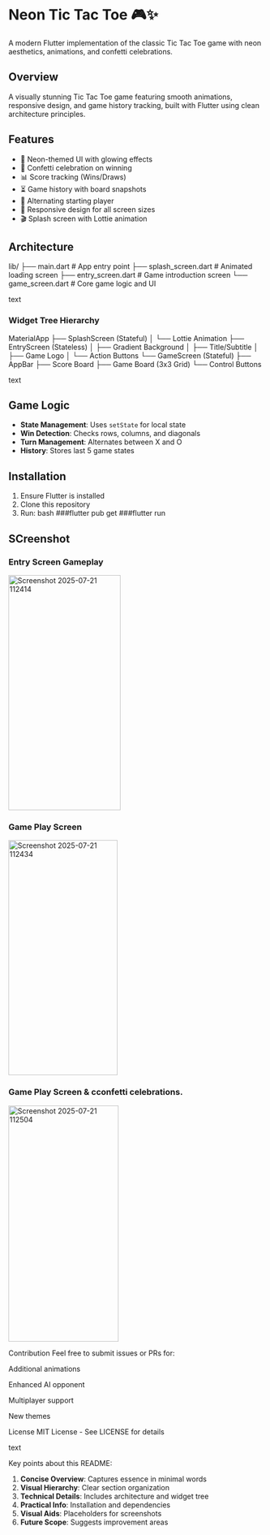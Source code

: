 # Neon Tic Tac Toe 🎮✨

A modern Flutter implementation of the classic Tic Tac Toe game with neon aesthetics, animations, and confetti celebrations.

## Overview
A visually stunning Tic Tac Toe game featuring smooth animations, responsive design, and game history tracking, built with Flutter using clean architecture principles.

## Features
- 🌈 Neon-themed UI with glowing effects
- 🎉 Confetti celebration on winning
- 📊 Score tracking (Wins/Draws)
- ⏳ Game history with board snapshots
- 🔄 Alternating starting player
- 📱 Responsive design for all screen sizes
- 🎬 Splash screen with Lottie animation

## Architecture
lib/
├── main.dart # App entry point
├── splash_screen.dart # Animated loading screen
├── entry_screen.dart # Game introduction screen
└── game_screen.dart # Core game logic and UI

text

### Widget Tree Hierarchy
MaterialApp
├── SplashScreen (Stateful)
│ └── Lottie Animation
├── EntryScreen (Stateless)
│ ├── Gradient Background
│ ├── Title/Subtitle
│ ├── Game Logo
│ └── Action Buttons
└── GameScreen (Stateful)
├── AppBar
├── Score Board
├── Game Board (3x3 Grid)
└── Control Buttons

text


## Game Logic
- **State Management**: Uses `setState` for local state
- **Win Detection**: Checks rows, columns, and diagonals
- **Turn Management**: Alternates between X and O
- **History**: Stores last 5 game states

## Installation
1. Ensure Flutter is installed
2. Clone this repository
3. Run:
bash
   ###flutter pub get
   ###flutter run

## SCreenshot 
###	Entry Screen	Gameplay

<img width="221" height="463" alt="Screenshot 2025-07-21 112414" src="https://github.com/user-attachments/assets/d0a7efdb-0045-4920-80c0-08b11fa7fc0a" />

###   Game Play Screen

<img width="215" height="463" alt="Screenshot 2025-07-21 112434" src="https://github.com/user-attachments/assets/80223ff1-207e-49d4-aa47-794829c60032" />

### Game Play Screen & cconfetti celebrations.

<img width="217" height="465" alt="Screenshot 2025-07-21 112504" src="https://github.com/user-attachments/assets/bde4f50f-3877-44e0-8b88-00afa903bf14" />


Contribution
Feel free to submit issues or PRs for:

Additional animations

Enhanced AI opponent

Multiplayer support

New themes

License
MIT License - See LICENSE for details

text

Key points about this README:
1. **Concise Overview**: Captures essence in minimal words
2. **Visual Hierarchy**: Clear section organization
3. **Technical Details**: Includes architecture and widget tree
4. **Practical Info**: Installation and dependencies
5. **Visual Aids**: Placeholders for screenshots
6. **Future Scope**: Suggests improvement areas


